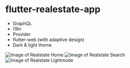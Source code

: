 # flutter-realestate-app

  - GraphQL
  - i18n
  - Provider
  - flutter-web (with adaptive design)
  - Dark & light theme

![Image of Realstate Home](https://i.imgur.com/sLg0ew6.jpg)
![Image of Realstate Search](https://i.imgur.com/gD35q4c.jpg)
![Image of Realstate Lightmode](https://i.imgur.com/6QiNgwl.jpg)

